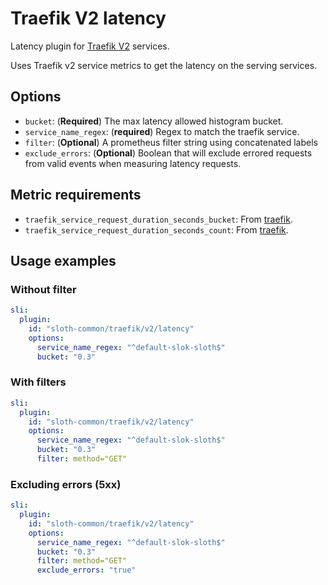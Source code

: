 # Traefik V2 latency

Latency plugin for [Traefik V2][traefik] services.

Uses Traefik v2 service metrics to get the latency on the serving services.

## Options

- `bucket`: (**Required**) The max latency allowed histogram bucket.
- `service_name_regex`: (**required**) Regex to match the traefik service.
- `filter`: (**Optional**) A prometheus filter string using concatenated labels
- `exclude_errors`: (**Optional**) Boolean that will exclude errored requests from valid events when measuring latency requests.

## Metric requirements

- `traefik_service_request_duration_seconds_bucket`: From [traefik].
- `traefik_service_request_duration_seconds_count`: From [traefik].

## Usage examples

### Without filter

```yaml
sli:
  plugin:
    id: "sloth-common/traefik/v2/latency"
    options:
      service_name_regex: "^default-slok-sloth$"
      bucket: "0.3"
```

### With filters

```yaml
sli:
  plugin:
    id: "sloth-common/traefik/v2/latency"
    options:
      service_name_regex: "^default-slok-sloth$"
      bucket: "0.3"
      filter: method="GET"
```

### Excluding errors (5xx)

```yaml
sli:
  plugin:
    id: "sloth-common/traefik/v2/latency"
    options:
      service_name_regex: "^default-slok-sloth$"
      bucket: "0.3"
      filter: method="GET"
      exclude_errors: "true"
```

[traefik]: https://doc.traefik.io/traefik/v2.6/
